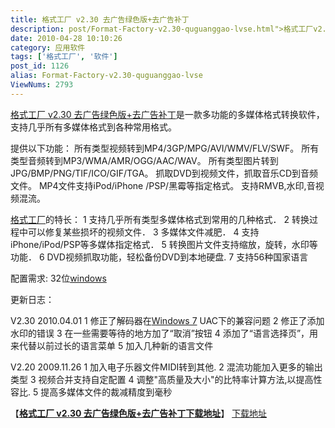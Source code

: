 ```yaml
---
title: 格式工厂 v2.30 去广告绿色版+去广告补丁
description: post/Format-Factory-v2.30-quguanggao-lvse.html">格式工厂v2.30去广告绿色版+去广告补丁是一款多功能的多媒体格式转换软件，支持几乎所有多媒体格式到各种常用格式。……
date: 2010-04-28 10:10:26
category: 应用软件
tags: ['格式工厂', '软件']
post_id: 1126
alias: Format-Factory-v2.30-quguanggao-lvse
ViewNums: 2793
---
```


[格式工厂 v2.30 去广告绿色版+去广告补丁](/blog/format-factory-v230-quguanggao-lvse)是一款多功能的多媒体格式转换软件，支持几乎所有多媒体格式到各种常用格式。

提供以下功能：
所有类型视频转到MP4/3GP/MPG/AVI/WMV/FLV/SWF。
所有类型音频转到MP3/WMA/AMR/OGG/AAC/WAV。
所有类型图片转到JPG/BMP/PNG/TIF/ICO/GIF/TGA。
抓取DVD到视频文件，抓取音乐CD到音频文件。
MP4文件支持iPod/iPhone /PSP/黑霉等指定格式。
支持RMVB,水印,音视频混流。

[格式工厂](/tags/%E6%A0%BC%E5%BC%8F%E5%B7%A5%E5%8E%82)的特长：
1 支持几乎所有类型多媒体格式到常用的几种格式．
2 转换过程中可以修复某些损坏的视频文件．
3 多媒体文件减肥．
4 支持iPhone/iPod/PSP等多媒体指定格式．
5 转换图片文件支持缩放，旋转，水印等功能．
6 DVD视频抓取功能，轻松备份DVD到本地硬盘.
7 支持56种国家语言

配置需求: 32位[windows](/blog/deepin-litexp-windows-xp-sp3-v62)

更新日志：

V2.30 2010.04.01
1 修正了解码器在[Windows 7](/blog/windows-7-rtm-build-760016385) UAC下的兼容问题
2 修正了添加水印的错误
3 在一些需要等待的地方加了“取消”按钮
4 添加了“语言选择页”，用来代替以前过长的语言菜单
5 加入几种新的语言文件

V2.20 2009.11.26
1 加入电子乐器文件MIDI转到其他.
2 混流功能加入更多的输出类型
3 视频合并支持自定配置
4 调整"高质量及大小"的比特率计算方法,以提高性容比.
5 提高多媒体文件的裁减精度到毫秒

【[**格式工厂 v2.30 去广告绿色版+去广告补丁下载地址**](/blog/format-factory-v230-quguanggao-lvse)】
[下载地址](download.asp?id=416)

